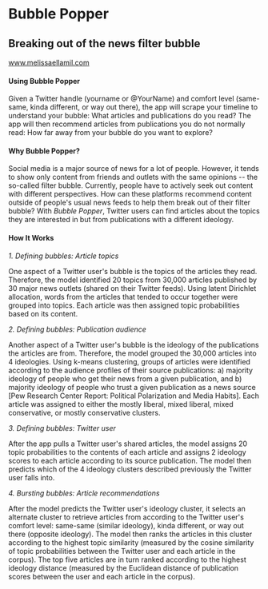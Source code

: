 # Bubble Popper
## Breaking out of the news filter bubble
www.melissaellamil.com

#### Using Bubble Popper

Given a Twitter handle (yourname or @YourName) and comfort level (same-same, kinda different, or way out there), the app will scrape your timeline to understand your bubble: What articles and publications do you read? The app will then recommend articles from publications you do not normally read: How far away from your bubble do you want to explore?

#### Why Bubble Popper?

Social media is a major source of news for a lot of people. However, it tends to show only content from friends and outlets with the same opinions -- the so-called filter bubble. Currently, people have to actively seek out content with different perspectives. How can these platforms recommend content outside of people's usual news feeds to help them break out of their filter bubble? With *Bubble Popper*, Twitter users can find articles about the topics they are interested in but from publications with a different ideology.

#### How It Works

*1. Defining bubbles: Article topics*

One aspect of a Twitter user's bubble is the topics of the articles they read. Therefore, the model identified 20 topics from 30,000 articles published by 30 major news outlets (shared on their Twitter feeds). Using latent Dirichlet allocation, words from the articles that tended to occur together were grouped into topics. Each article was then assigned topic probabilities based on its content.

*2. Defining bubbles: Publication audience*

Another aspect of a Twitter user's bubble is the ideology of the publications the articles are from. Therefore, the model grouped the 30,000 articles into 4 ideologies. Using k-means clustering, groups of articles were identified according to the audience profiles of their source publications: a) majority ideology of people who get their news from a given publication, and b) majority ideology of people who trust a given publication as a news source [Pew Research Center Report: Political Polarization and Media Habits]. Each article was assigned to either the mostly liberal, mixed liberal, mixed conservative, or mostly conservative clusters.

*3. Defining bubbles: Twitter user*

After the app pulls a Twitter user's shared articles, the model assigns 20 topic probabilities to the contents of each article and assigns 2 ideology scores to each article according to its source publication. The model then predicts which of the 4 ideology clusters described previously the Twitter user falls into.

*4. Bursting bubbles: Article recommendations*

After the model predicts the Twitter user's ideology cluster, it selects an alternate cluster to retrieve articles from according to the Twitter user's comfort level: same-same (similar ideology), kinda different, or way out there (opposite ideology). The model then ranks the articles in this cluster according to the highest topic similarity (measured by the cosine similarity of topic probabilities between the Twitter user and each article in the corpus). The top five articles are in turn ranked according to the highest ideology distance (measured by the Euclidean distance of publication scores between the user and each article in the corpus).
